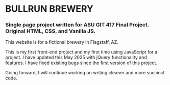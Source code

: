 # BULLRUN BREWERY
### Single page project written for ASU GIT 417 Final Project. Original HTML, CSS, and Vanilla JS.

This website is for a fictional brewery in Flagstaff, AZ.

This is my first front-end project and my first time using JavaScript for a project. I have updated this May 2025 with jQuery functionality and features. I have fixed existing bugs since the first version of this project.

Going forward, I will continue working on writing cleaner and more succinct code.
